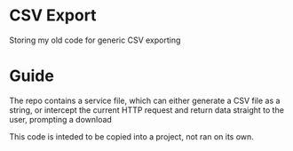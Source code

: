 # CSV Export

Storing my old code for generic CSV exporting

# Guide

The repo contains a service file, which can either generate a CSV file as a string, or intercept the current HTTP request and return data straight to the user, prompting a download

This code is inteded to be copied into a project, not ran on its own. 